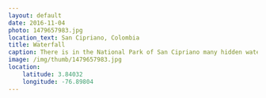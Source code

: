 ```yaml
---
layout: default
date: 2016-11-04
photo: 1479657983.jpg
location_text: San Cipriano, Colombia
title: Waterfall
caption: There is in the National Park of San Cipriano many hidden waterfalls. A local guided us to that one which was about 10 meters high. I went swimming there it was awesome!!
image: /img/thumb/1479657983.jpg
location:
    latitude: 3.84032
    longitude: -76.89804
---
```

